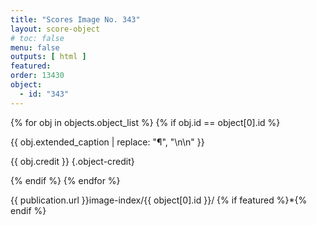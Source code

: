 ```yaml
---
title: "Scores Image No. 343"
layout: score-object
# toc: false
menu: false
outputs: [ html ]
featured: 
order: 13430
object:
  - id: "343"
---
```


{% for obj in objects.object_list %}
{% if obj.id == object[0].id %}

{{ obj.extended_caption | replace: "¶", "\n\n" }}

{{ obj.credit }} {.object-credit}

{% endif %}
{% endfor %}

<div class="object-credit object-url is-print-only">

{{ publication.url }}image-index/{{ object[0].id }}/ {% if featured %}*{% endif %}

</div>
